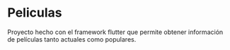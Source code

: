 # Peliculas

Proyecto hecho con el framework flutter que permite obtener información de películas tanto actuales como populares.
